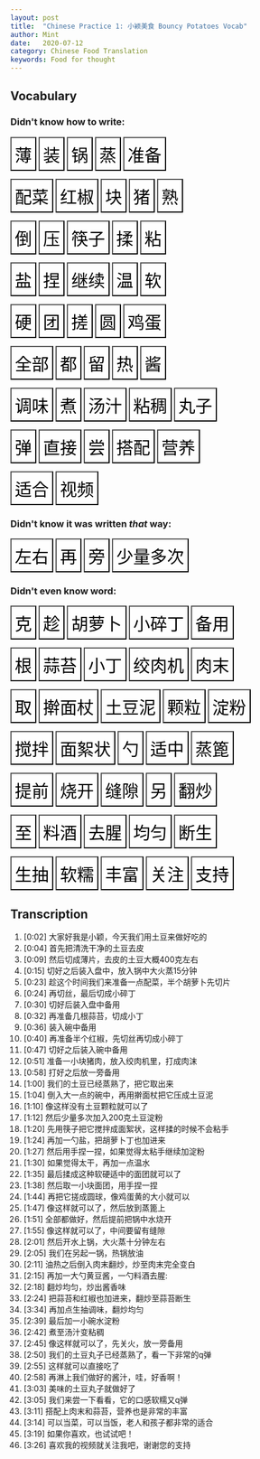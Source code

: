 ```yaml
---
layout: post
title:  "Chinese Practice 1: 小颖美食 Bouncy Potatoes Vocab"
author: Mint
date:   2020-07-12
category: Chinese Food Translation
keywords: Food for thought
---
```


## Vocabulary

### Didn't know how to write:
<button value="1" class="wordButton" onclick = "flashWord(0)" >薄</button>
<button value="1" class="wordButton" onclick = "flashWord(1)" >装</button>
<button value="1" class="wordButton" onclick = "flashWord(2)" >锅</button>
<button value="1" class="wordButton" onclick = "flashWord(3)" >蒸</button>
<button value="1" class="wordButton" onclick = "flashWord(4)" >准备</button>

<button value="1" class="wordButton" onclick = "flashWord(5)" >配菜</button>
<button value="1" class="wordButton" onclick = "flashWord(6)" >红椒</button>
<button value="1" class="wordButton" onclick = "flashWord(7)" >块</button>
<button value="1" class="wordButton" onclick = "flashWord(8)" >猪</button>
<button value="1" class="wordButton" onclick = "flashWord(9)" >熟</button>

<button value="1" class="wordButton" onclick = "flashWord(10)" >倒</button>
<button value="1" class="wordButton" onclick = "flashWord(11)" >压</button>
<button value="1" class="wordButton" onclick = "flashWord(12)" >筷子</button>
<button value="1" class="wordButton" onclick = "flashWord(13)" >揉</button>
<button value="1" class="wordButton" onclick = "flashWord(14)" >粘</button>

<button value="1" class="wordButton" onclick = "flashWord(15)" >盐</button>
<button value="1" class="wordButton" onclick = "flashWord(16)" >捏</button>
<button value="1" class="wordButton" onclick = "flashWord(17)" >继续</button>
<button value="1" class="wordButton" onclick = "flashWord(18)" >温</button>
<button value="1" class="wordButton" onclick = "flashWord(19)" >软</button>

<button value="1" class="wordButton" onclick = "flashWord(20)" >硬</button>
<button value="1" class="wordButton" onclick = "flashWord(21)" >团</button>
<button value="1" class="wordButton" onclick = "flashWord(22)" >搓</button>
<button value="1" class="wordButton" onclick = "flashWord(23)" >圆</button>
<button value="1" class="wordButton" onclick = "flashWord(24)" >鸡蛋</button>

<button value="1" class="wordButton" onclick = "flashWord(25)" >全部</button>
<button value="1" class="wordButton" onclick = "flashWord(26)" >都</button>
<button value="1" class="wordButton" onclick = "flashWord(27)" >留</button>
<button value="1" class="wordButton" onclick = "flashWord(28)" >热</button>
<button value="1" class="wordButton" onclick = "flashWord(29)" >酱</button>

<button value="1" class="wordButton" onclick = "flashWord(30)" >调味</button>
<button value="1" class="wordButton" onclick = "flashWord(31)" >煮</button>
<button value="1" class="wordButton" onclick = "flashWord(32)" >汤汁</button>
<button value="1" class="wordButton" onclick = "flashWord(33)" >粘稠</button>
<button value="1" class="wordButton" onclick = "flashWord(34)" >丸子</button>

<button value="1" class="wordButton" onclick = "flashWord(35)" >弹</button>
<button value="1" class="wordButton" onclick = "flashWord(36)" >直接</button>
<button value="1" class="wordButton" onclick = "flashWord(37)" >尝</button>
<button value="1" class="wordButton" onclick = "flashWord(38)" >搭配</button>
<button value="1" class="wordButton" onclick = "flashWord(39)" >营养</button>

<button value="1" class="wordButton" onclick = "flashWord(40)" >适合</button>
<button value="1" class="wordButton" onclick = "flashWord(41)" >视频</button>

### Didn't know it was written *that* way:
<button value="1" class="wordButton" onclick = "flashWord(42)" >左右</button>
<button value="1" class="wordButton" onclick = "flashWord(43)" >再</button>
<button value="1" class="wordButton" onclick = "flashWord(44)" >旁</button>
<button value="1" class="wordButton" onclick = "flashWord(45)" >少量多次</button>


### Didn't even know word:
<button value="1" class="wordButton" onclick = "flashWord(46)" >克</button>
<button value="1" class="wordButton" onclick = "flashWord(47)" >趁</button>
<button value="1" class="wordButton" onclick = "flashWord(48)" >胡萝卜</button>
<button value="1" class="wordButton" onclick = "flashWord(49)" >小碎丁</button>
<button value="1" class="wordButton" onclick = "flashWord(50)" >备用</button>

<button value="1" class="wordButton" onclick = "flashWord(51)" >根</button>
<button value="1" class="wordButton" onclick = "flashWord(52)" >蒜苔</button>
<button value="1" class="wordButton" onclick = "flashWord(53)" >小丁</button>
<button value="1" class="wordButton" onclick = "flashWord(54)" >绞肉机</button>
<button value="1" class="wordButton" onclick = "flashWord(55)" >肉末</button>

<button value="1" class="wordButton" onclick = "flashWord(56)" >取</button>
<button value="1" class="wordButton" onclick = "flashWord(57)" >擀面杖</button>
<button value="1" class="wordButton" onclick = "flashWord(58)" >土豆泥</button>
<button value="1" class="wordButton" onclick = "flashWord(59)" >颗粒</button>
<button value="1" class="wordButton" onclick = "flashWord(60)" >淀粉</button>

<button value="1" class="wordButton" onclick = "flashWord(61)" >搅拌</button>
<button value="1" class="wordButton" onclick = "flashWord(62)" >面絮状</button>
<button value="1" class="wordButton" onclick = "flashWord(63)" >勺</button>
<button value="1" class="wordButton" onclick = "flashWord(64)" >适中</button>
<button value="1" class="wordButton" onclick = "flashWord(65)" >蒸篦</button>

<button value="1" class="wordButton" onclick = "flashWord(66)" >提前</button>
<button value="1" class="wordButton" onclick = "flashWord(67)" >烧开</button>
<button value="1" class="wordButton" onclick = "flashWord(68)" >缝隙</button>
<button value="1" class="wordButton" onclick = "flashWord(69)" >另</button>
<button value="1" class="wordButton" onclick = "flashWord(70)" >翻炒</button>

<button value="1" class="wordButton" onclick = "flashWord(71)" >至</button>
<button value="1" class="wordButton" onclick = "flashWord(72)" >料酒</button>
<button value="1" class="wordButton" onclick = "flashWord(73)" >去腥</button>
<button value="1" class="wordButton" onclick = "flashWord(74)" >均匀</button>
<button value="1" class="wordButton" onclick = "flashWord(75)" >断生</button>

<button value="1" class="wordButton" onclick = "flashWord(76)" >生抽</button>
<button value="1" class="wordButton" onclick = "flashWord(77)" >软糯</button>
<button value="1" class="wordButton" onclick = "flashWord(78)" >丰富</button>
<button value="1" class="wordButton" onclick = "flashWord(79)" >关注</button>
<button value="1" class="wordButton" onclick = "flashWord(80)" >支持</button>

## Transcription

1. [0:02] 大家好我是小颖，今天我们用土豆来做好吃的
2. [0:04] 首先把清洗干净的土豆去皮
3. [0:09] 然后切成薄片，去皮的土豆大概400克左右
4. [0:15] 切好之后装入盘中，放入锅中大火蒸15分钟
5. [0:23] 趁这个时间我们来准备一点配菜，半个胡萝卜先切片
6. [0:24] 再切丝，最后切成小碎丁
7. [0:30] 切好后装入盘中备用 
8. [0:32] 再准备几根蒜苔，切成小丁
9. [0:36] 装入碗中备用 
10. [0:40] 再准备半个红椒，先切丝再切成小碎丁
11. [0:47] 切好之后装入碗中备用
12. [0:51] 准备一小块猪肉，放入绞肉机里，打成肉沫
13. [0:58] 打好之后放一旁备用
14. [1:00] 我们的土豆已经蒸熟了，把它取出来
15. [1:04] 倒入大一点的碗中，再用擀面杖把它压成土豆泥
16. [1:10] 像这样没有土豆颗粒就可以了
17. [1:12] 然后少量多次加入200克土豆淀粉
18. [1:20] 先用筷子把它搅拌成面絮状，这样揉的时候不会粘手
19. [1:24] 再加一勺盐，把胡萝卜丁也加进来
20. [1:27] 然后用手捏一捏，如果觉得太粘手继续加淀粉
21. [1:30] 如果觉得太干，再加一点温水
22. [1:35] 最后揉成这种软硬适中的面团就可以了
23. [1:38] 然后取一小块面团，用手捏一捏
24. [1:44] 再把它搓成圆球，像鸡蛋黄的大小就可以
25. [1:47] 像这样就可以了，然后放到蒸篦上
26. [1:51] 全部都做好，然后提前把锅中水烧开
27. [1:55] 像这样就可以了，中间要留有缝隙
28. [2:01] 然后开水上锅，大火蒸十分钟左右
29. [2:05] 我们在另起一锅，热锅放油
30. [2:11] 油热之后倒入肉末翻炒，炒至肉末完全变白
31. [2:15] 再加一大勺黄豆酱，一勺料酒去腥:
32. [2:18] 翻炒均匀，炒出酱香味
33. [2:24] 把蒜苔和红椒也加进来，翻炒至蒜苔断生
34. [3:34] 再加点生抽调味，翻炒均匀
35. [2:39] 最后加一小碗水淀粉
36. [2:42] 煮至汤汁变粘稠
37. [2:45] 像这样就可以了，先关火，放一旁备用
38. [2:50] 我们的土豆丸子已经蒸熟了，看一下非常的q弹
39. [2:55] 这样就可以直接吃了
40. [2:58] 再淋上我们做好的酱汁，哇，好香啊！
41. [3:03] 美味的土豆丸子就做好了
42. [3:05] 我们来尝一下看看，它的口感软糯又q弹
43. [3:11] 搭配上肉末和蒜苔，营养也是非常的丰富
44. [3:14] 可以当菜，可以当饭，老人和孩子都非常的适合
45. [3:19] 如果你喜欢，也试试吧！
46. [3:26] 喜欢我的视频就关注我吧，谢谢您的支持

<script>
var one = ["薄", "装", "锅", "蒸", "准备", "配菜", "红椒", "块", "猪", "熟", "倒", "压", "筷子", "揉", "粘", "盐", "捏", "继续", "温", "软", "硬", "团", "搓", "圆", "鸡蛋", "全部", "都", "留", "热", "酱", "调味", "煮", "汤汁", "粘稠", "丸子", "弹", "直接", "尝", "搭配", "营养", "适合", "视频", "左右", "再", "旁", "少量多次", "克", "趁", "胡萝卜", "小碎丁", "备用", "根", "蒜苔", "小丁", "绞肉机", "肉末", "取", "擀面杖", "土豆泥", "颗粒", "淀粉", "搅拌", "面絮状", "勺", "适中", "蒸篦", "提前", "烧开", "缝隙", "另", "翻炒", "至", "料酒", "去腥", "均匀", "断生", "生抽", "软糯", "丰富", "关注", "支持"];
var two = ["切成薄片", "装入盘中", "放入锅中", "大火蒸15分钟", "准备一点配菜", "准备一点配菜", "再准备半个红椒", "准备一小块猪肉", "准备一小块猪肉", " 我们的土豆已经蒸熟了", "倒入大一点的碗中", "再用擀面杖把它压成土豆泥", "先用筷子把它搅拌成面絮状", "这样揉的时候不会粘手", "这样揉的时候不会粘手", "再加一勺盐", "然后用手捏一捏", "如果觉得太粘手继续加淀粉", "如果觉得太干，再加一点温水", "最后揉成这种软硬适中的面团就可以了", "最后揉成这种软硬适中的面团就可以了", "最后揉成这种软硬适中的面团就可以了", "再把它搓成圆球", "再把它搓成圆球", "像鸡蛋黄的大小就可以", "全部都做好", "全部都做好", "要留有缝隙", "热锅放油", "炒出酱香味", "再加点生抽调味", "煮至汤汁变粘稠", "煮至汤汁变粘稠", "煮至汤汁变粘稠", "我们的土豆丸子已经蒸熟了", "看一下非常的q弹", "这样就可以直接吃了", "我们来尝一下看看", "搭配上肉末和蒜苔", "营养也是非常丰富", "老人和孩子都非常的适合", "喜欢我的视频就关注我吧", "400克左右", "先切片再切丝", "放一旁备用", "然后少量多次加入200克土豆淀粉", "400克", "趁这个时间", "胡萝卜先切片", "最后切成小碎丁", "切好后装入盘中备用", "准备几根蒜苔", "准备几根蒜苔", "准备几根蒜苔，切成小丁", "放入绞肉机里", "打成肉末", "把它取出来", "再用擀面杖把它压成土豆泥", "再用擀面杖把它压成土豆泥", "像这样没有土豆颗粒就可以了", "加入200克土豆淀粉", "先用筷子把它搅拌成面絮状", "先用筷子把它搅拌成面絮状", "再加一勺盐", "最后揉成这种软硬适中的面团就可以了", "然后放到蒸篦上", "然后提前把锅中水烧开", "然后提前把锅中水烧开", "要留有缝隙", "我们在另起一锅", "油热之后倒入肉末翻炒", "炒至肉末完全变白", "一勺料酒去腥", "一勺料酒去腥", "翻炒均匀", "翻炒至之蒜苔断生", "再加点生抽调味", "它的口感软糯又q弹", "营养也是非常的丰富", "喜欢我的视频就关注我吧", "谢谢您的支持"];
var three = ["(báo) thin", "(zhuāng) store", "(guō) pot", "(zhēng) steam", "(zhǔn bèi) get ready", "(pèi cài)", "(hóng jiāo) red pepper", "(kuài) piece", "(zhū) pig", "(shú) cooked, not raw", "(dào) pour", "(yā) press", "(kuài zi) chopsticks", "(róu) knead", "(nián) sticky", "(yán) salt", "(niē) squeeze", "(jì xù) continue", "(wēn) warm", "(ruǎn) soft", "(yìng) hard", "(tuán) ball", "(cuō) rub", "(yuán) round", "(jī dàn)", "(quán bù) all", "(dōu) all", "(liú) leave", "(rè) hot", "(jiàng) sauce", "(tiáo wèi) season", "(zhǔ) cook", "(tāng zhī) soup liquid", "(nián chóu) sticky and thick", "(wán zi) ball", "(tán) springy/bouncy", "(zhí jiē) directly", "(cháng) taste", "(dā pèi) pair", "(yíng yǎng) nutrition", "(shì hé) suitable for", "(shì pín) video", "(zuǒ yòu) about", "(zài) then", "(páng) side", "(shǎo liàng duō cì) a few times", "(kè) gram", "(chèn) take advantage", "(hú luó bo) carrot", "(xiǎo suì dīng) diced", "(bèi yòng) for later use", "(gēn) stick, category word", "(suàn tái) garlic shoot", "(xiǎo dīng) sqarish little bits", "(jiǎo ròu jī) meat grinder", "(ròu mò) meat mince", "(qǔ) lift", "(gǎn miàn zhàng) rolling pin", "(tǔ dòu ní) mashed potatoes", "(kē lì) bits/kernels", "(diàn fěn) starch", "(jiǎo bàn) mix", "(miàn xù zhuàng) clumps", "(sháo) spoonful", "(shì zhōng) moderately", "(zhēng bì) steamer", "(tí qián) beforehand", "(shāo kāi) boil", "(fèng xì) gap", "(lìng) another", "(fān chǎo) stir fry", "(zhì) until", "(liào jiǔ) cooking wine", "(qù xīng) make fishy", "(jūn yùn) evenly", "(duàn shēng) break", "(shēng chōu) soy sauce", "(ruǎn nuò) soft chewy", "(fēng fù) pair", "(guān zhù) subscribe", "(zhī chí) support"];


function flashWord(num) {
var x = document.getElementsByClassName("wordButton");
if (x[num].value == "1") {
x[num].value ="2"
x[num].innerHTML = two[num];
} else if (x[num].value == "2") {
x[num].value ="3"
x[num].innerHTML = three[num];
} else {
x[num].value ="1"
x[num].innerHTML = one[num];
}
}
</script>

<style>
.wordButton {
font-size: 30px;
height: 60px;
background-color: rgba(255,255,255,0.75);
}
.wordButton:hover {
color: rgb(255,255,255);
background-color: rgba(0,0,0,0.3);
}
</style>
